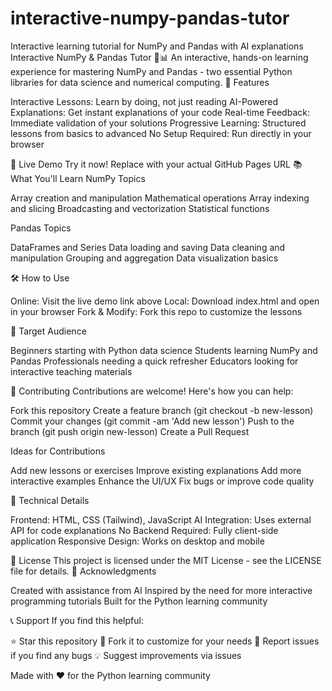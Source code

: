 # interactive-numpy-pandas-tutor
Interactive learning tutorial for NumPy and Pandas with AI explanations
Interactive NumPy & Pandas Tutor 🐍📊
An interactive, hands-on learning experience for mastering NumPy and Pandas - two essential Python libraries for data science and numerical computing.
🌟 Features

Interactive Lessons: Learn by doing, not just reading
AI-Powered Explanations: Get instant explanations of your code
Real-time Feedback: Immediate validation of your solutions
Progressive Learning: Structured lessons from basics to advanced
No Setup Required: Run directly in your browser

🚀 Live Demo
Try it now!
Replace with your actual GitHub Pages URL
📚 What You'll Learn
NumPy Topics

Array creation and manipulation
Mathematical operations
Array indexing and slicing
Broadcasting and vectorization
Statistical functions

Pandas Topics

DataFrames and Series
Data loading and saving
Data cleaning and manipulation
Grouping and aggregation
Data visualization basics

🛠️ How to Use

Online: Visit the live demo link above
Local: Download index.html and open in your browser
Fork & Modify: Fork this repo to customize the lessons

🎯 Target Audience

Beginners starting with Python data science
Students learning NumPy and Pandas
Professionals needing a quick refresher
Educators looking for interactive teaching materials

🤝 Contributing
Contributions are welcome! Here's how you can help:

Fork this repository
Create a feature branch (git checkout -b new-lesson)
Commit your changes (git commit -am 'Add new lesson')
Push to the branch (git push origin new-lesson)
Create a Pull Request

Ideas for Contributions

Add new lessons or exercises
Improve existing explanations
Add more interactive examples
Enhance the UI/UX
Fix bugs or improve code quality

🔧 Technical Details

Frontend: HTML, CSS (Tailwind), JavaScript
AI Integration: Uses external API for code explanations
No Backend Required: Fully client-side application
Responsive Design: Works on desktop and mobile

📝 License
This project is licensed under the MIT License - see the LICENSE file for details.
🙏 Acknowledgments

Created with assistance from AI
Inspired by the need for more interactive programming tutorials
Built for the Python learning community

📞 Support
If you find this helpful:

⭐ Star this repository
🍴 Fork it to customize for your needs
🐛 Report issues if you find any bugs
💡 Suggest improvements via issues


Made with ❤️ for the Python learning community
